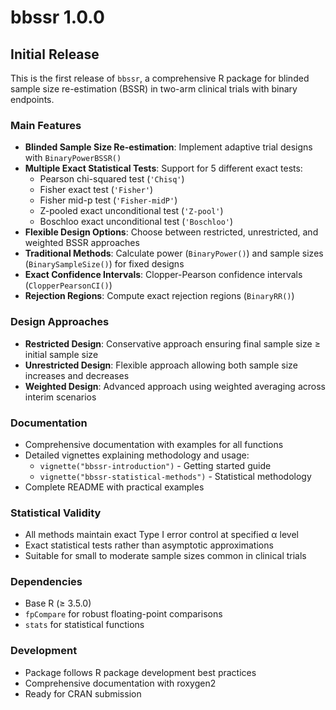 # bbssr 1.0.0

## Initial Release

This is the first release of `bbssr`, a comprehensive R package for blinded sample size re-estimation (BSSR) in two-arm clinical trials with binary endpoints.

### Main Features

* **Blinded Sample Size Re-estimation**: Implement adaptive trial designs with `BinaryPowerBSSR()`
* **Multiple Exact Statistical Tests**: Support for 5 different exact tests:
  - Pearson chi-squared test (`'Chisq'`)
  - Fisher exact test (`'Fisher'`)
  - Fisher mid-p test (`'Fisher-midP'`)
  - Z-pooled exact unconditional test (`'Z-pool'`)
  - Boschloo exact unconditional test (`'Boschloo'`)
* **Flexible Design Options**: Choose between restricted, unrestricted, and weighted BSSR approaches
* **Traditional Methods**: Calculate power (`BinaryPower()`) and sample sizes (`BinarySampleSize()`) for fixed designs
* **Exact Confidence Intervals**: Clopper-Pearson confidence intervals (`ClopperPearsonCI()`)
* **Rejection Regions**: Compute exact rejection regions (`BinaryRR()`)

### Design Approaches

* **Restricted Design**: Conservative approach ensuring final sample size ≥ initial sample size
* **Unrestricted Design**: Flexible approach allowing both sample size increases and decreases
* **Weighted Design**: Advanced approach using weighted averaging across interim scenarios

### Documentation

* Comprehensive documentation with examples for all functions
* Detailed vignettes explaining methodology and usage:
  - `vignette("bbssr-introduction")` - Getting started guide
  - `vignette("bbssr-statistical-methods")` - Statistical methodology
* Complete README with practical examples

### Statistical Validity

* All methods maintain exact Type I error control at specified α level
* Exact statistical tests rather than asymptotic approximations
* Suitable for small to moderate sample sizes common in clinical trials

### Dependencies

* Base R (≥ 3.5.0)
* `fpCompare` for robust floating-point comparisons
* `stats` for statistical functions

### Development

* Package follows R package development best practices
* Comprehensive documentation with roxygen2
* Ready for CRAN submission
